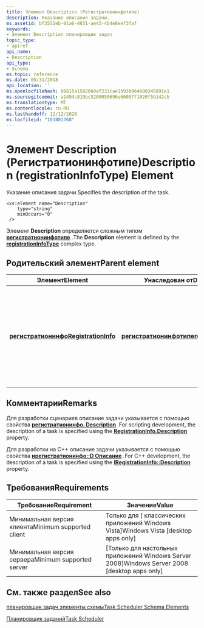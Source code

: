 ```yaml
---
title: Элемент Description (Регистратионинфотипе)
description: Указание описания задачи.
ms.assetid: bf3552eb-01a6-4651-ae43-4b4e8eef3faf
keywords:
- Элемент Description планировщик задач
topic_type:
- apiref
api_name:
- Description
api_type:
- Schema
ms.topic: reference
ms.date: 05/31/2018
api_location: ''
ms.openlocfilehash: 80815a1502060af231cae1b93b964b80345891e1
ms.sourcegitcommit: a1494c819bc5200050696e66057f1020f5b142cb
ms.translationtype: MT
ms.contentlocale: ru-RU
ms.lasthandoff: 12/12/2020
ms.locfileid: "103801768"
---
```

# <a name="description-registrationinfotype-element"></a><span data-ttu-id="701ac-104">Элемент Description (Регистратионинфотипе)</span><span class="sxs-lookup"><span data-stu-id="701ac-104">Description (registrationInfoType) Element</span></span>

<span data-ttu-id="701ac-105">Указание описания задачи.</span><span class="sxs-lookup"><span data-stu-id="701ac-105">Specifies the description of the task.</span></span>

``` syntax
<xs:element name="Description"
    type="string"
    minOccurs="0"
 />
```

<span data-ttu-id="701ac-106">Элемент **Description** определяется сложным типом [**регистратионинфотипе**](taskschedulerschema-registrationinfotype-complextype.md) .</span><span class="sxs-lookup"><span data-stu-id="701ac-106">The **Description** element is defined by the [**registrationInfoType**](taskschedulerschema-registrationinfotype-complextype.md) complex type.</span></span>

## <a name="parent-element"></a><span data-ttu-id="701ac-107">Родительский элемент</span><span class="sxs-lookup"><span data-stu-id="701ac-107">Parent element</span></span>



| <span data-ttu-id="701ac-108">Элемент</span><span class="sxs-lookup"><span data-stu-id="701ac-108">Element</span></span>                                                                           | <span data-ttu-id="701ac-109">Унаследован от</span><span class="sxs-lookup"><span data-stu-id="701ac-109">Derived from</span></span>                                                                         | <span data-ttu-id="701ac-110">Описание</span><span class="sxs-lookup"><span data-stu-id="701ac-110">Description</span></span>                                                                                                                         |
|-----------------------------------------------------------------------------------|--------------------------------------------------------------------------------------|-------------------------------------------------------------------------------------------------------------------------------------|
| [<span data-ttu-id="701ac-111">**регистратионинфо**</span><span class="sxs-lookup"><span data-stu-id="701ac-111">**RegistrationInfo**</span></span>](taskschedulerschema-registrationinfo-tasktype-element.md) | [<span data-ttu-id="701ac-112">**регистратионинфотипе**</span><span class="sxs-lookup"><span data-stu-id="701ac-112">**registrationInfoType**</span></span>](taskschedulerschema-registrationinfotype-complextype.md) | <span data-ttu-id="701ac-113">Указывает административную информацию о задаче, например автора задачи и дату регистрации задачи.</span><span class="sxs-lookup"><span data-stu-id="701ac-113">Specifies administrative information about the task, such as the author of the task and the date the task is registered.</span></span><br/> |



## <a name="remarks"></a><span data-ttu-id="701ac-114">Комментарии</span><span class="sxs-lookup"><span data-stu-id="701ac-114">Remarks</span></span>

<span data-ttu-id="701ac-115">Для разработки сценариев описание задачи указывается с помощью свойства [**регистратионинфо. Description**](registrationinfo-description.md) .</span><span class="sxs-lookup"><span data-stu-id="701ac-115">For scripting development, the description of a task is specified using the [**RegistrationInfo.Description**](registrationinfo-description.md) property.</span></span>

<span data-ttu-id="701ac-116">Для разработки на C++ описание задачи указывается с помощью свойства [**ирегистратионинфо::D Описание**](/windows/desktop/api/taskschd/nf-taskschd-iregistrationinfo-get_description) .</span><span class="sxs-lookup"><span data-stu-id="701ac-116">For C++ development, the description of a task is specified using the [**IRegistrationInfo::Description**](/windows/desktop/api/taskschd/nf-taskschd-iregistrationinfo-get_description) property.</span></span>

## <a name="requirements"></a><span data-ttu-id="701ac-117">Требования</span><span class="sxs-lookup"><span data-stu-id="701ac-117">Requirements</span></span>



| <span data-ttu-id="701ac-118">Требование</span><span class="sxs-lookup"><span data-stu-id="701ac-118">Requirement</span></span> | <span data-ttu-id="701ac-119">Значение</span><span class="sxs-lookup"><span data-stu-id="701ac-119">Value</span></span> |
|-------------------------------------|------------------------------------------------------|
| <span data-ttu-id="701ac-120">Минимальная версия клиента</span><span class="sxs-lookup"><span data-stu-id="701ac-120">Minimum supported client</span></span><br/> | <span data-ttu-id="701ac-121">Только для \[ классических приложений Windows Vista\]</span><span class="sxs-lookup"><span data-stu-id="701ac-121">Windows Vista \[desktop apps only\]</span></span><br/>       |
| <span data-ttu-id="701ac-122">Минимальная версия сервера</span><span class="sxs-lookup"><span data-stu-id="701ac-122">Minimum supported server</span></span><br/> | <span data-ttu-id="701ac-123">\[Только для настольных приложений Windows Server 2008\]</span><span class="sxs-lookup"><span data-stu-id="701ac-123">Windows Server 2008 \[desktop apps only\]</span></span><br/> |



## <a name="see-also"></a><span data-ttu-id="701ac-124">См. также раздел</span><span class="sxs-lookup"><span data-stu-id="701ac-124">See also</span></span>

<dl> <dt>

[<span data-ttu-id="701ac-125">планировщик задач элементы схемы</span><span class="sxs-lookup"><span data-stu-id="701ac-125">Task Scheduler Schema Elements</span></span>](task-scheduler-schema-elements.md)
</dt> <dt>

[<span data-ttu-id="701ac-126">Планировщик заданий</span><span class="sxs-lookup"><span data-stu-id="701ac-126">Task Scheduler</span></span>](task-scheduler-start-page.md)
</dt> </dl>

 

 





